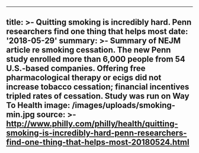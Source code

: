---
title: >-
  Quitting smoking is incredibly hard. Penn researchers find one thing that
  helps most
date: '2018-05-29'
summary: >-
  Summary of NEJM article re smoking cessation. The new Penn study enrolled more
  than 6,000 people from 54 U.S.-based companies. Offering free pharmacological
  therapy or ecigs did not increase tobacco cessation; financial incentives
  tripled rates of cessation. Study was run on Way To Health
image: /images/uploads/smoking-min.jpg
source: >-
  http://www.philly.com/philly/health/quitting-smoking-is-incredibly-hard-penn-researchers-find-one-thing-that-helps-most-20180524.html
----

